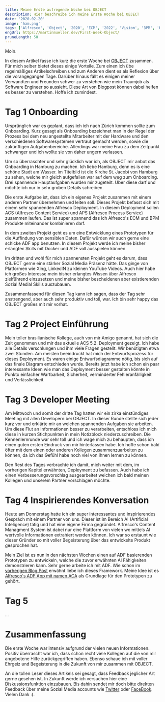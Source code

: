 ```yaml
---
title: Meine Erste aufregende Woche bei OBJECT
description: Hier beschreibe ich meine Erste Woche bei OBJECT
date: '2020-02-20'
image: 'ham.png'
tags: ['Alfresco', 'Object', '2020', 'ECM', '2022', 'Vision', 'BPM', 'Hamburg', 'Onboarding']
engUrl: https://martinmueller.dev/First-Week-Object/
pruneLength: 50
---
```


Moin.

In diesem Artikel fasse ich kurz die erste Woche bei [OBJECT](https://www.object.ch) zusammen. Für mich selber bietet dieses einige Vorteile. Zum einen ich übe regelmäßiges Artikelschreiben und zum Anderen dient es als Reflexion über die vorangegangen Tage. Darüber hinaus fällt es einigen meiner Verwandten und Freunden schwer zu verstehen wie mein Traumjob als Software Engineer so aussieht. Diese Art von Blogpost können dabei helfen es besser zu verstehen. Hoffe ich zumindest.

# Tag 1 Onboarding

Ursprünglich war es geplant, dass ich ich nach Zürich kommen sollte zum Onboarding. Kurz gesagt als Onboarding bezeichnet man in der Regel der Prozess bei dem neu angestellte Mitarbeiter mit der Hardware und den verschiedenen Softwaresystemen vertraut gemacht werden, sowie die zukünftigen Aufgabenbereiche. Allerdings war meine Frau zu dem Zeitpunkt schwanger und ich wollte sie von daher ungern verlassen.

Um so überraschter und sehr glücklich war ich, als OBJECT mir anbot das Onboarding in Hamburg zu machen. Ich liebe Hamburg, denn es is eine schöne Stadt am Wasser. Im Titelbild ist die Kirche St. Jacobi von Hamburg zu sehen, welche mir gleich aufgefallen war auf dem weg zum Onboarding. Drei spannende Hauptaufgaben wurden mir zugeteilt. Über diese darf und möchte ich nur in sehr groben Details schreiben.

Die erste Aufgabe ist, dass ich ein eigenes Projekt zusammen mit einem anderen Partner übernehmen und leiten soll. Dieses Projekt befasst sich mit einem sehr spannenden Alfresco Deployment. In diesem Deployment sollen ACS (Alfresco Content Service) und APS (Alfresco Process Service) zusammen laufen. Das ist super spannend das ich Alfresco's ECM und BPM Produkte miteinander kombinieren darf.

In dem zweiten Projekt geht es um eine Entwicklung eines Prototypen für die Auffindung von sensiblen Daten. Dafür würden wir auch gerne eine schicke ADF app benutzen. In diesem Projekt werde ich meine bisher erlangten Skills mit Docker und ADF voll ausspielen können.

Im dritten und wohl für mich spannensten Projekt geht es darum, dass OBJECT gerne eine stärker Sozial Media Präsenz hätte. Das ginge von Platformen wie Xing, LinkedIN zu kleinen YouTube Videos. Auch hier habe ich großes Interesse mein bisher erlangtes Wissen über Alfresco zielführend einzusetzen und meine bisher bescheidenen aber existierenden Sozial Medial Skills auszubauen.

Zusammenfassend für diesen Tag kann ich sagen, dass der Tag sehr anstrengend, aber auch sehr produktiv und toll, war. Ich bin sehr happy das OBJECT großes mit mir vorhat.

# Tag 2 Project Einführung
Mein toller brasilianische Kollege, auch von mir Amigo genannt, hat sich die Zeit genommen und mir das aktuelle ACS 5.2. Deployment gezeigt. Ich habe alle Details verschlungen und ihm viele Fragen gestellt. Wir benötigten etwa zwei Stunden. Am meisten beeindruckt hat mich der Entwurfsprozess für dieses Deployment. Es waren einige Entwurfsdiagramme nötig, bis sich auf das finale Diagram entschieden wurde. Bereits jetzt habe ich schon ein paar interessante Ideen wie man das Deployment besser gestalten könnte in Punkto einfacher Wartbarkeit, Sicherheit, verminderter Fehleranfälligkeit und Verlässlichkeit.

# Tag 3 Developer Meeting
Am Mittwoch und somit der dritte Tag hatten wir ein zirka einstündiges Meeting mit allen Developern bei OBJECT. In dieser Runde stellte sich jeder kurz vor und erklärte mir an welchen spannenden Aufgaben sie arbeiten. Um diese Flut an Informationen besser zu verarbeiten, entschloss ich mich diese in kurzen Stichpunkten in mein Notizblock niederzuschreiben. Die Kennenlernrunde war sehr toll und ich wage mich zu behaupten, dass ich einen guten ersten Eindruck von mir hinterlassen habe. Ich hoffe schon bald öfter mit dem einen oder anderen Kollegen zusammenzuarbeiten zu können, da ich das Gefühl habe noch viel von ihnen lernen zu können.

Den Rest des Tages verbrachte ich damit, mich weiter mit dem, im vorherigen Kapitel erwähnten, Deployment zu befassen. Auch habe ich einen Verbesserungsvorschlag ausgearbeitet welchen ich bald meinen Kollegen und unserem Partner vorschlagen möchte.

# Tag 4 Inspirierendes Konversation
Heute am Donnerstag hatte ich ein super interessantes und inspirierendes Gespräch mit einem Partner von uns. Dieser ist im Bereich AI (Artificial Inteligence) tätig und hat eine eigene Firma gegründet. Alfresco's Content Managment System ist dabei nur eine Plattform von vielen wo mittels AI wertvolle Informationen extrahiert werden können. Ich war so erstaunt wie dieser Gründer so mit voller Begeisterung über das entwickelte Produkt gesprochen hat.

Mein Ziel ist es nun in den nächsten Wochen einen auf ADF basierenden Prototypen zu entwickeln, welche die zuvor erwähnten AI Fähigkeiten demonstrieren kann. Sehr gerne arbeite ich mit ADF. Wie schon im [vorherigen Blog Post](https://martinmueller.dev/Object-CH/) erwähnt liebe ich dieses Framework. Meine Idee ist es [Alfresco's ADF App mit namen ACA](https://github.com/Alfresco/alfresco-content-app) als Grundlage für den Prototypen zu gehört.

# Tag 5 
...

# Zusammenfassung
Die erste Woche war intensiv aufgrund der vielen neuen Informationen. Positiv überrascht war ich, dass schon recht viele Kollegen auf die von mir angebotene Hilfe zurückgegriffen haben. Ebenso schaue ich mit voller Ehrgeiz und Begeisterung in die Zukunft von mir zusammen mit OBJECT.

An die tollen Leser dieses Artikels sei gesagt, dass Feedback jeglicher Art gerne gesehen ist. In Zukunft werde ich versuchen hier eine Diskussionsfunktion einzubauen. Bis dahin sendet mir doch bitte direkten Feedback über meine Sozial Media accounts wie [Twitter](https://twitter.com/MartinMueller_) oder [FaceBook](https://www.facebook.com/martin.muller.10485). Vielen Dank :).